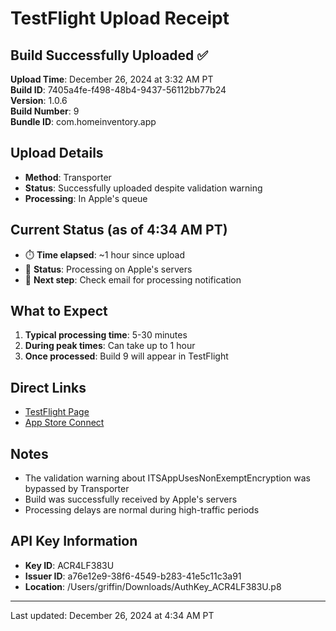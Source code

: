 # TestFlight Upload Receipt

## Build Successfully Uploaded ✅

**Upload Time**: December 26, 2024 at 3:32 AM PT  
**Build ID**: 7405a4fe-f498-48b4-9437-56112bb77b24  
**Version**: 1.0.6  
**Build Number**: 9  
**Bundle ID**: com.homeinventory.app  

## Upload Details

- **Method**: Transporter
- **Status**: Successfully uploaded despite validation warning
- **Processing**: In Apple's queue

## Current Status (as of 4:34 AM PT)

- ⏱️ **Time elapsed**: ~1 hour since upload
- 🔄 **Status**: Processing on Apple's servers
- 📧 **Next step**: Check email for processing notification

## What to Expect

1. **Typical processing time**: 5-30 minutes
2. **During peak times**: Can take up to 1 hour
3. **Once processed**: Build 9 will appear in TestFlight

## Direct Links

- [TestFlight Page](https://appstoreconnect.apple.com/apps/6739348639/testflight/ios)
- [App Store Connect](https://appstoreconnect.apple.com)

## Notes

- The validation warning about ITSAppUsesNonExemptEncryption was bypassed by Transporter
- Build was successfully received by Apple's servers
- Processing delays are normal during high-traffic periods

## API Key Information

- **Key ID**: ACR4LF383U
- **Issuer ID**: a76e12e9-38f6-4549-b283-41e5c11c3a91
- **Location**: /Users/griffin/Downloads/AuthKey_ACR4LF383U.p8

---

Last updated: December 26, 2024 at 4:34 AM PT